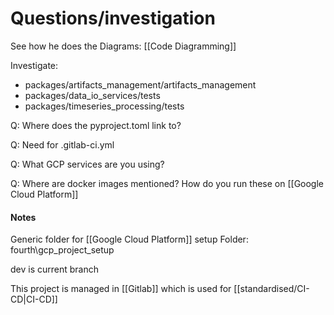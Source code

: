 # Questions/investigation

See how he does the Diagrams: [[Code Diagramming]]

Investigate:
- packages/artifacts_management/artifacts_management
- packages/data_io_services/tests
- packages/timeseries_processing/tests

Q: Where does the pyproject.toml link to?

Q: Need for .gitlab-ci.yml

Q: What GCP services are you using? 

Q: Where are docker images mentioned? How do you run these on [[Google Cloud Platform]]

#### Notes

Generic folder for [[Google Cloud Platform]] setup
Folder: fourth\gcp_project_setup 

dev is current branch

This project is managed in [[Gitlab]] which is used for [[standardised/CI-CD|CI-CD]]